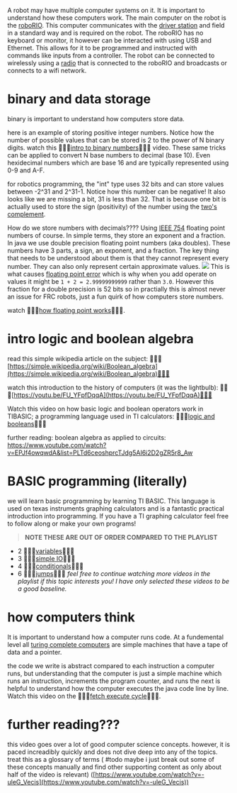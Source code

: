 A robot may have multiple computer systems on it. It is important to understand how these computers work. The main computer on the robot is the [roboRIO](https://docs.wpilib.org/en/stable/docs/software/roborio-info/roborio-introduction.html). This computer communicates with the [driver station](https://docs.wpilib.org/en/stable/docs/software/driverstation/driver-station.html) and field in a standard way and is required on the robot. The roboRIO has no keyboard or monitor, it however can be interacted with using USB and Ethernet. This allows for it to be programmed and instructed with commands like inputs from a controller. The robot can be connected to wirelessly using a [radio](https://docs.wpilib.org/en/stable/docs/zero-to-robot/step-3/radio-programming.html) that is connected to the roboRIO and broadcasts or connects to a wifi network.

# binary and data storage
binary is important to understand how computers store data. 

here is an example of storing positive integer numbers. Notice how the number of possible values that can be stored is 2 to the power of N binary digits. watch this 🦀🦀🦀[intro to binary numbers](https://www.youtube.com/watch?v=kTcpd4ef2lU)🦀🦀🦀 video. These same tricks can be applied to convert N base numbers to decimal (base 10). Even hexidecimal numbers which are base 16 and are typically represented using 0-9 and A-F.

for robotics programming, the "int" type uses 32 bits and can store values between -2^31 and 2^31-1. Notice how this number can be negative! It also looks like we are missing a bit, 31 is less than 32. That is because one bit is actually used to store the sign (positivity) of the number using the [two's complement](https://en.wikipedia.org/wiki/Two%27s_complement).

How do we store numbers with decimals???? Using [IEEE 754](https://en.wikipedia.org/wiki/IEEE_754) floating point numbers of course. In simple terms, they store an exponent and a fraction. In java we use double precision floating point numbers (aka doubles). These numbers have 3 parts, a sign, an exponent, and a fraction. The key thing that needs to be understood about them is that they cannot represent every number. They can also only represent certain approximate values.
<img style="background-color: white;" src="https://upload.wikimedia.org/wikipedia/commons/thumb/a/a9/IEEE_754_Double_Floating_Point_Format.svg/927px-IEEE_754_Double_Floating_Point_Format.svg.png">
This is what causes [floating point error](https://en.wikipedia.org/wiki/Floating-point_arithmetic#Accuracy_problems) which is why when you add operate on values it might be `1 + 2 = 2.99999999999` rather than `3.0`. However this fraction for a double precision is 52 bits so in practially this is almost never an issue for FRC robots, just a fun quirk of how computers store numbers.

watch 🦀🦀🦀[how floating point works](https://www.youtube.com/watch?v=dQhj5RGtag0)🦀🦀🦀.

# intro logic and boolean algebra
read this simple wikipedia article on the subject: 🦀🦀🦀[https://simple.wikipedia.org/wiki/Boolean_algebra](https://simple.wikipedia.org/wiki/Boolean_algebra)🦀🦀🦀

watch this introduction to the history of computers (it was the lightbulb): 🦀🦀🦀[https://youtu.be/FU_YFpfDqqA](https://youtu.be/FU_YFpfDqqA)🦀🦀🦀

Watch this video on how basic logic and boolean operators work in TIBASIC; a programming language used in TI calculators: 🦀🦀🦀[logic and booleans](https://www.youtube.com/watch?v=Quj9GbHJexQ&list=PLLEIJPZzZdY1hxnh2k9SL1aEM4aoG80SV&index=5)🦀🦀🦀

further reading: boolean algebra as applied to circuits: https://www.youtube.com/watch?v=EPJf4owqwdA&list=PLTd6ceoshprcTJdg5AI6i2D2gZR5r8_Aw

# BASIC programming (literally)
we will learn basic programming by learning TI BASIC. This language is used on texas instruments graphing calculators and is a fantastic practical introduction into programming. If you have a TI graphing calculator feel free to follow along or make your own programs!

> **NOTE THESE ARE OUT OF ORDER COMPARED TO THE PLAYLIST**
- 2 🦀🦀🦀[variables](https://www.youtube.com/watch?v=BBc7GJLjzQA&list=PLLEIJPZzZdY1hxnh2k9SL1aEM4aoG80SV&index=2)🦀🦀🦀
- 3 🦀🦀🦀[simple IO](https://www.youtube.com/watch?v=QJFhjnSNnYQ&list=PLLEIJPZzZdY1hxnh2k9SL1aEM4aoG80SV&index=3)🦀🦀🦀
- 4 🦀🦀🦀[conditionals](https://www.youtube.com/watch?v=Qsg9AqfC4z0&list=PLLEIJPZzZdY1hxnh2k9SL1aEM4aoG80SV&index=4)🦀🦀🦀
- 6 🦀🦀🦀[jumps](https://www.youtube.com/watch?v=4HfPeuUjJkE&list=PLLEIJPZzZdY1hxnh2k9SL1aEM4aoG80SV&index=6)🦀🦀🦀
*feel free to continue watching more videos in the playlist if this topic interests you! I have only selected these videos to be a good baseline.*

# how computers think
It is important to understand how a computer runs code. At a fundemental level all [turing complete computers](https://www.youtube.com/watch?v=AqNDk_UJW4k) are simple machines that have a tape of data and a pointer.

the code we write is abstract compared to each instruction a computer runs, but understanding that the computer is just a simple machine which runs an instruction, increments the program counter, and runs the next is helpful to understand how the computer executes the java code line by line. Watch this video on the 🦀🦀🦀[fetch execute cycle](https://youtu.be/Z5JC9Ve1sfI)🦀🦀🦀.

# further reading???
this video goes over a lot of good computer science concepts. however, it is paced increadibly quickly and does not dive deep into any of the topics. treat this as a glossary of terms ( #todo maybe i just break out some of these concepts manually and find other supporting content as only about half of the video is relevant) ([https://www.youtube.com/watch?v=-uleG_Vecis](https://www.youtube.com/watch?v=-uleG_Vecis))
